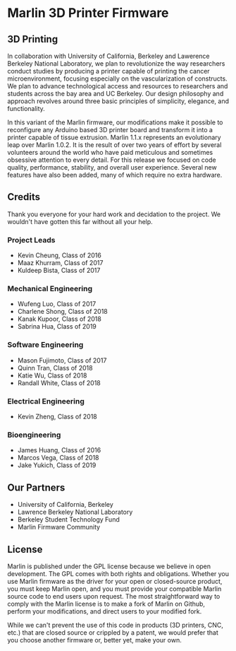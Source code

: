 # Marlin 3D Printer Firmware 

## 3D Printing 
In collaboration with University of California, Berkeley and Lawerence Berkeley National Laboratory, we plan to revolutionize the way researchers conduct studies by producing a printer capable of printing the cancer microenvironment, focusing especially on the vascularization of constructs. We plan to advance technological access and resources to researchers and students across the bay area and UC Berkeley. Our design philosophy and approach revolves around three basic principles of simplicity, elegance, and functionality.

In this variant of the Marlin firmware, our modifications make it possible to reconfigure any Arduino based 3D printer board and transform it into a printer capable of tissue extrusion. Marlin 1.1.x represents an evolutionary leap over Marlin 1.0.2. It is the result of over two years of effort by several volunteers around the world who have paid meticulous and sometimes obsessive attention to every detail. For this release we focused on code quality, performance, stability, and overall user experience. Several new features have also been added, many of which require no extra hardware.

## Credits
Thank you everyone for your hard work and decidation to the project. We wouldn't have gotten this far without all your help.

### Project Leads
 - Kevin Cheung, Class of 2016
 - Maaz Khurram, Class of 2017
 - Kuldeep Bista, Class of 2017

### Mechanical Engineering
 - Wufeng Luo, Class of 2017
 - Charlene Shong, Class of 2018
 - Kanak Kupoor, Class of 2018
 - Sabrina Hua, Class of 2019

### Software Engineering
 - Mason Fujimoto, Class of 2017
 - Quinn Tran, Class of 2018
 - Katie Wu, Class of 2018
 - Randall White, Class of 2018

### Electrical Engineering
 - Kevin Zheng, Class of 2018

### Bioengineering
 - James Huang, Class of 2016
 - Marcos Vega, Class of 2018
 - Jake Yukich, Class of 2019

## Our Partners
 - University of California, Berkeley
 - Lawrence Berkeley National Laboratory
 - Berkeley Student Technology Fund
 - Marlin Firmware Community

## License
Marlin is published under the GPL license because we believe in open development. The GPL comes with both rights and obligations. Whether you use Marlin firmware as the driver for your open or closed-source product, you must keep Marlin open, and you must provide your compatible Marlin source code to end users upon request. The most straightforward way to comply with the Marlin license is to make a fork of Marlin on Github, perform your modifications, and direct users to your modified fork.

While we can't prevent the use of this code in products (3D printers, CNC, etc.) that are closed source or crippled by a patent, we would prefer that you choose another firmware or, better yet, make your own.
